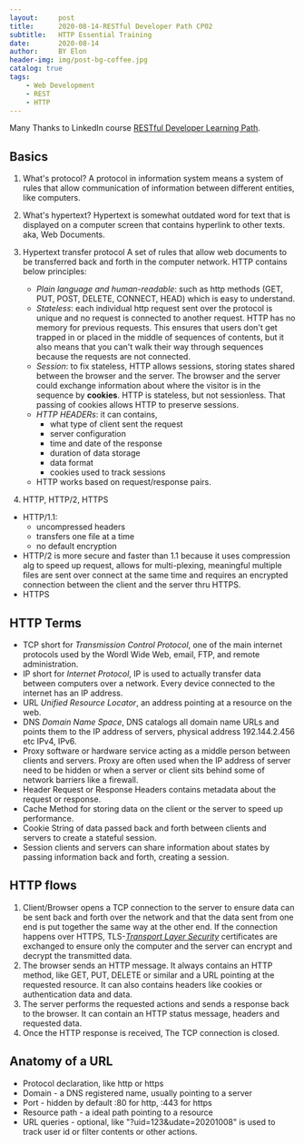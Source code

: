 ```yaml
---
layout:     post
title:      2020-08-14-RESTful Developer Path CP02
subtitle:   HTTP Essential Training
date:       2020-08-14
author:     BY Elon
header-img: img/post-bg-coffee.jpg
catalog: true
tags:
    - Web Development
    - REST
    - HTTP
---
```

Many Thanks to LinkedIn course [RESTful Developer Learning Path]().

## Basics
1. What's protocol?
A protocol in information system means a system of rules that allow communication of information between different entities, like computers.
2. What's hypertext?
Hypertext is somewhat outdated word for text that is displayed on a computer screen that contains hyperlink to other texts. aka, Web Documents.
3. Hypertext transfer protocol
A set of rules that allow web documents to be transferred back and forth in the computer network. HTTP contains below principles:
	- *Plain language and human-readable*: such as http methods (GET, PUT, POST, DELETE, CONNECT, HEAD) which is easy to understand.
	- *Stateless*: each individual http request sent over the protocol is unique and no request is connected to another request. HTTP has no memory for previous requests. This ensures that users don't get trapped in or placed in the middle of sequences of contents, but it also means that you can't walk their way through sequences because the requests are not connected.
	- *Session*: to fix stateless, HTTP allows sessions, storing states shared between the browser and the server. The browser and the server could exchange information about where the visitor is in the sequence by **cookies**. HTTP is stateless, but not sessionless. That passing of cookies allows HTTP to preserve sessions.
	- *HTTP HEADERs*: it can contains,
		* what type of client sent the request
		* server configuration
		* time and date of the response
		* duration of data storage
		* data format
		* cookies used to track sessions
	- HTTP works based on request/response pairs.

4. HTTP, HTTP/2, HTTPS
- HTTP/1.1: 
	- uncompressed headers
	- transfers one file at a time
	- no default encryption
- HTTP/2 is more secure and faster than 1.1 because it uses compression alg to speed up request, allows for multi-plexing, meaningful multiple files are sent over connect at the same time and requires an encrypted connection between the client and the server thru HTTPS.
- HTTPS

## HTTP Terms
- TCP
short for *Transmission Control Protocol*, one of the main internet protocols used by the Wordl Wide Web, email, FTP, and remote administration.
- IP
short for *Internet Protocol*, IP is used to actually transfer data between computers over a network. Every device connected to the internet has an IP address.
- URL
*Unified Resource Locator*, an address pointing at a resource on the web.
- DNS
*Domain Name Space*, DNS catalogs all domain name URLs and points them to the IP address of servers, physical address 192.144.2.456 etc IPv4, IPv6.
- Proxy
software or hardware service acting as a middle person between clients and servers. Proxy are often used when the IP address of server need to be hidden or when a server or client sits behind some of network barriers like a firewall.
- Header
Request or Response Headers contains metadata about the request or response.
- Cache
Method for storing data on the client or the server to speed up performance.
- Cookie
String of data passed back and forth between clients and servers to create a stateful session.
- Session
clients and servers can share information about states by passing information back and forth, creating a session.

## HTTP flows
1. Client/Browser opens a TCP connection to the server to ensure data can be sent back and forth over the network and that the data sent from one end is put together the same way at the other end. If the connection happens over HTTPS, TLS-*[Transport Layer Security](https://en.wikipedia.org/wiki/Transport_Layer_Security#:~:text=Transport%20Layer%20Security%20(TLS)%2C,security%20over%20a%20computer%20network.)* certificates are exchanged to ensure only the computer and the server can encrypt and decrypt the transmitted data.
2. The browser sends an HTTP message. It always contains an HTTP method, like GET, PUT, DELETE or similar and a URL pointing at the requested resource. It can also contains headers like cookies or authentication data and data.
3. The server performs the requested actions and sends a response back to the browser. It can contain an HTTP status message, headers and requested data.
4. Once the HTTP response is received, The TCP connection is closed.

## Anatomy of a URL
* Protocol declaration, like http or https
* Domain - a DNS registered name, usually pointing to a server
* Port - hidden by default :80 for http, :443 for https
* Resource path - a ideal path pointing to a resource
* URL queries - optional, like "?uid=123&udate=20201008" is used to track user id or filter contents or other actions.
